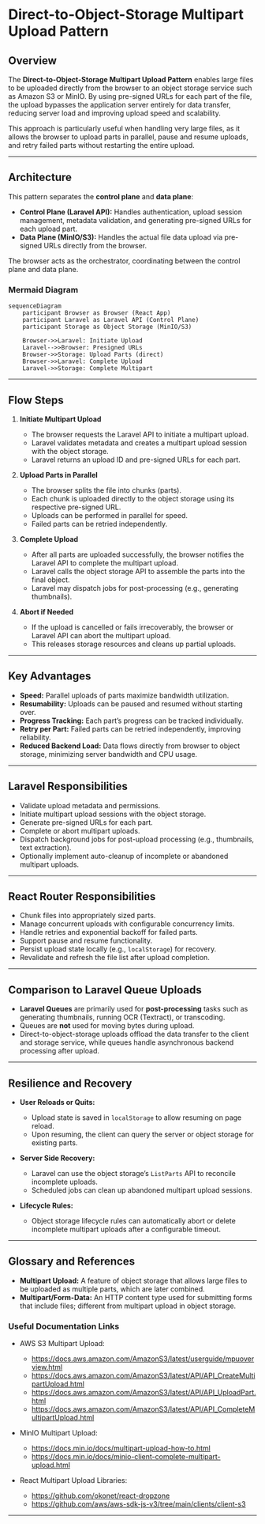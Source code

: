 # Direct-to-Object-Storage Multipart Upload Pattern

## Overview

The **Direct-to-Object-Storage Multipart Upload Pattern** enables large files to be uploaded directly from the browser to an object storage service such as Amazon S3 or MinIO. By using pre-signed URLs for each part of the file, the upload bypasses the application server entirely for data transfer, reducing server load and improving upload speed and scalability.

This approach is particularly useful when handling very large files, as it allows the browser to upload parts in parallel, pause and resume uploads, and retry failed parts without restarting the entire upload.

---

## Architecture

This pattern separates the **control plane** and **data plane**:

- **Control Plane (Laravel API):** Handles authentication, upload session management, metadata validation, and generating pre-signed URLs for each upload part.
- **Data Plane (MinIO/S3):** Handles the actual file data upload via pre-signed URLs directly from the browser.

The browser acts as the orchestrator, coordinating between the control plane and data plane.

### Mermaid Diagram

```mermaid
sequenceDiagram
    participant Browser as Browser (React App)
    participant Laravel as Laravel API (Control Plane)
    participant Storage as Object Storage (MinIO/S3)

    Browser->>Laravel: Initiate Upload
    Laravel-->>Browser: Presigned URLs
    Browser->>Storage: Upload Parts (direct)
    Browser->>Laravel: Complete Upload
    Laravel->>Storage: Complete Multipart
```

---

## Flow Steps

1. **Initiate Multipart Upload**

   - The browser requests the Laravel API to initiate a multipart upload.
   - Laravel validates metadata and creates a multipart upload session with the object storage.
   - Laravel returns an upload ID and pre-signed URLs for each part.

2. **Upload Parts in Parallel**

   - The browser splits the file into chunks (parts).
   - Each chunk is uploaded directly to the object storage using its respective pre-signed URL.
   - Uploads can be performed in parallel for speed.
   - Failed parts can be retried independently.

3. **Complete Upload**

   - After all parts are uploaded successfully, the browser notifies the Laravel API to complete the multipart upload.
   - Laravel calls the object storage API to assemble the parts into the final object.
   - Laravel may dispatch jobs for post-processing (e.g., generating thumbnails).

4. **Abort if Needed**

   - If the upload is cancelled or fails irrecoverably, the browser or Laravel API can abort the multipart upload.
   - This releases storage resources and cleans up partial uploads.

---

## Key Advantages

- **Speed:** Parallel uploads of parts maximize bandwidth utilization.
- **Resumability:** Uploads can be paused and resumed without starting over.
- **Progress Tracking:** Each part’s progress can be tracked individually.
- **Retry per Part:** Failed parts can be retried independently, improving reliability.
- **Reduced Backend Load:** Data flows directly from browser to object storage, minimizing server bandwidth and CPU usage.

---

## Laravel Responsibilities

- Validate upload metadata and permissions.
- Initiate multipart upload sessions with the object storage.
- Generate pre-signed URLs for each part.
- Complete or abort multipart uploads.
- Dispatch background jobs for post-upload processing (e.g., thumbnails, text extraction).
- Optionally implement auto-cleanup of incomplete or abandoned multipart uploads.

---

## React Router Responsibilities

- Chunk files into appropriately sized parts.
- Manage concurrent uploads with configurable concurrency limits.
- Handle retries and exponential backoff for failed parts.
- Support pause and resume functionality.
- Persist upload state locally (e.g., `localStorage`) for recovery.
- Revalidate and refresh the file list after upload completion.

---

## Comparison to Laravel Queue Uploads

- **Laravel Queues** are primarily used for **post-processing** tasks such as generating thumbnails, running OCR (Textract), or transcoding.
- Queues are **not** used for moving bytes during upload.
- Direct-to-object-storage uploads offload the data transfer to the client and storage service, while queues handle asynchronous backend processing after upload.

---

## Resilience and Recovery

- **User Reloads or Quits:**
  - Upload state is saved in `localStorage` to allow resuming on page reload.
  - Upon resuming, the client can query the server or object storage for existing parts.

- **Server Side Recovery:**
  - Laravel can use the object storage’s `ListParts` API to reconcile incomplete uploads.
  - Scheduled jobs can clean up abandoned multipart upload sessions.

- **Lifecycle Rules:**
  - Object storage lifecycle rules can automatically abort or delete incomplete multipart uploads after a configurable timeout.

---

## Glossary and References

- **Multipart Upload:** A feature of object storage that allows large files to be uploaded as multiple parts, which are later combined.
- **Multipart/Form-Data:** An HTTP content type used for submitting forms that include files; different from multipart upload in object storage.

### Useful Documentation Links

- AWS S3 Multipart Upload:
  - https://docs.aws.amazon.com/AmazonS3/latest/userguide/mpuoverview.html
  - https://docs.aws.amazon.com/AmazonS3/latest/API/API_CreateMultipartUpload.html
  - https://docs.aws.amazon.com/AmazonS3/latest/API/API_UploadPart.html
  - https://docs.aws.amazon.com/AmazonS3/latest/API/API_CompleteMultipartUpload.html

- MinIO Multipart Upload:
  - https://docs.min.io/docs/multipart-upload-how-to.html
  - https://docs.min.io/docs/minio-client-complete-multipart-upload.html

- React Multipart Upload Libraries:
  - https://github.com/okonet/react-dropzone
  - https://github.com/aws/aws-sdk-js-v3/tree/main/clients/client-s3

---
